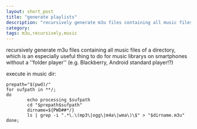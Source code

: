 ```yaml
---
layout: short_post
title: "generate playlists"
description: "recursively generate m3u files containing all music files of a directory"
category:
tags: m3u,recursively,music
---
```

recursively generate m3u files containing all music files of a directory, which is an
especially useful thing to do for music librarys on smartphones without a
''folder player'' (e.g. Blackberry, Android standard player!?)

execute in music dir:
```
prepath="$(pwd)/"
for sufpath in **/;
do
        echo processing $sufpath
        cd "$prepath$sufpath"
        dirname=${PWD##*/}
        ls | grep -i ".*\.\(mp3\|ogg\|m4a\|wma\)\$" > "$dirname.m3u"
done;
```


